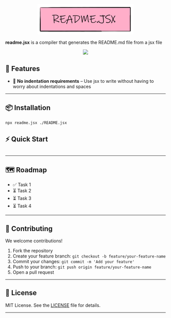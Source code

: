 <p align="center">
  <img src="https://raw.githubusercontent.com/solidsnail/readme.jsx/refs/heads/main/assets/logo.png" width="300" />
</p>

**readme.jsx** is a compiler that generates the README.md file from a jsx file

<p align="center">
  <a href="https://www.paypal.com/paypalme/X3MWorks">
    <img src="https://www.paypalobjects.com/en_US/i/btn/btn_donateCC_LG.gif" width="130" />
  </a>
</p>

## 🚀 Features

- 🔧 **No indentation requirements** – Use jsx to write without having to worry about indentations and spaces

---

## 📦 Installation

```bash
npx readme.jsx ./README.jsx
```

## ⚡ Quick Start

```jsx

```

---

## 🗺️ Roadmap

- ✅ Task 1
- ⏳ Task 2
- ⏳ Task 3
- ⏳ Task 4

---

## 🤝 Contributing

We welcome contributions!

1. Fork the repository
2. Create your feature branch: `git checkout -b feature/your-feature-name`
3. Commit your changes: `git commit -m 'Add your feature'`
4. Push to your branch: `git push origin feature/your-feature-name`
5. Open a pull request

---

## 📄 License

MIT License. See the [LICENSE](./LICENSE) file for details.

---

